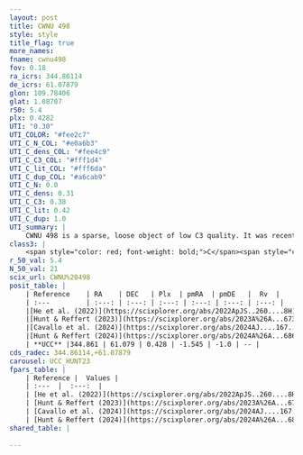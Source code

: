 ```yaml
---
layout: post
title: CWNU 498
style: style
title_flag: true
more_names: 
fname: cwnu498
fov: 0.18
ra_icrs: 344.86114
de_icrs: 61.07879
glon: 109.78406
glat: 1.08707
r50: 5.4
plx: 0.4282
UTI: "0.30"
UTI_COLOR: "#fee2c7"
UTI_C_N_COL: "#e0a6b3"
UTI_C_dens_COL: "#fee4c9"
UTI_C_C3_COL: "#fff1d4"
UTI_C_lit_COL: "#fff6da"
UTI_C_dup_COL: "#a6cab9"
UTI_C_N: 0.0
UTI_C_dens: 0.31
UTI_C_C3: 0.38
UTI_C_lit: 0.42
UTI_C_dup: 1.0
UTI_summary: |
    CWNU 498 is a sparse, loose object of low C3 quality. It was recently reported in the literature.<br><br><span style="color: #99180f; font-weight: bold;">Warning: </span>contains less than 25 stars with <i>P>0.5</i> estimated.
class3: |
    <span style="color: red; font-weight: bold;">C</span><span style="color: #FFC300; font-weight: bold;">B</span>
r_50_val: 5.4
N_50_val: 21
scix_url: CWNU%20498
posit_table: |
    | Reference    | RA    | DEC   | Plx  | pmRA  | pmDE   |  Rv  |
    | :---         | :---: | :---: | :---: | :---: | :---: | :---: |
    |[He et al. (2022)](https://scixplorer.org/abs/2022ApJS..260....8H) | 344.812 | 61.055 | 0.42 | -1.55 | -1.01 | -- |
    |[Hunt & Reffert (2023)](https://scixplorer.org/abs/2023A%26A...673A.114H) | 344.839 | 61.086 | 0.429 | -1.555 | -1.007 | -- |
    |[Cavallo et al. (2024)](https://scixplorer.org/abs/2024AJ....167...12C) | 344.848 | 61.039 | 0.428 | -- | -- | -- |
    |[Hunt & Reffert (2024)](https://scixplorer.org/abs/2024A%26A...686A..42H) | 344.839 | 61.086 | 0.429 | -1.555 | -1.007 | -- |
    | **UCC** |344.861 | 61.079 | 0.428 | -1.545 | -1.0 | -- | 
cds_radec: 344.86114,+61.07879
carousel: UCC_HUNT23
fpars_table: |
    | Reference |  Values |
    | :---  |  :---:  |
    | [He et al. (2022)](https://scixplorer.org/abs/2022ApJS..260....8H) | `AG=3.65, m-M=13.15, logAge=6.3, Z=0.004` |
    | [Hunt & Reffert (2023)](https://scixplorer.org/abs/2023A%26A...673A.114H) | `AV50=3.333, diffAV50=2.407, MOD50=11.692, logAge50=8.072` |
    | [Cavallo et al. (2024)](https://scixplorer.org/abs/2024AJ....167...12C) | `AV50=3.2, dMod50=11.7, logAge50=7.58, [Fe/H]50=0.1` |
    | [Hunt & Reffert (2024)](https://scixplorer.org/abs/2024A%26A...686A..42H) | `MassJ=344.821` |
shared_table: |
    
---
```

